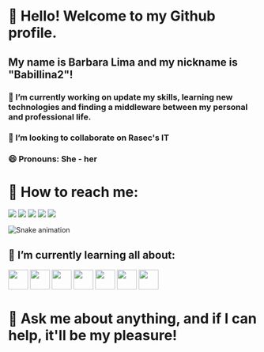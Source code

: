# 👋 Hello! Welcome to my Github profile.
## My name is Barbara Lima and my nickname is "Babillina2"!

### 🔭 I’m currently working on update my skills, learning new technologies and finding a middleware between my personal and professional life.
### 👯 I’m looking to collaborate on Rasec's IT 
### 😄 Pronouns: She - her
 
# 👀 How to reach me:

<div>
<a href="https://www.youtube.com/seu-canal-youtube-aqui" target="_blank"><img loading="lazy" src="https://img.shields.io/badge/YouTube-FF0000?style=for-the-badge&logo=youtube&logoColor=white" target="_blank"></a>
<a href="https://instagram.com/seu-usuário-instagram-aqui" target="_blank"><img loading="lazy" src="https://img.shields.io/badge/-Instagram-%23E4405F?style=for-the-badge&logo=instagram&logoColor=white" target="_blank"></a>
<a href="https://www.twitch.tv/seu-usuário-aqui" target="_blank"><img loading="lazy" src="https://img.shields.io/badge/Twitch-9146FF?style=for-the-badge&logo=twitch&logoColor=white" target="_blank"></a>
<a href = "mailto:contato@seu-usuário-aqui"><img loading="lazy" src="https://img.shields.io/badge/Gmail-D14836?style=for-the-badge&logo=gmail&logoColor=white" target="_blank"></a>
<a href="https://www.linkedin.com/in/seu-usuário-linkedln-aqui" target="_blank"><img loading="lazy" src="https://img.shields.io/badge/-LinkedIn-%230077B5?style=for-the-badge&logo=linkedin&logoColor=white" target="_blank"></a> 

 ![Snake animation](https://github.com/Babillina2/Babillina2/blob/output/github-contribution-grid-snake.svg)
 </div>

 ## 🌱 I’m currently learning all about:
<div>
<img loading="lazy" src="https://cdn.jsdelivr.net/gh/devicons/devicon@latest/icons/laravel/laravel-original.svg" width="40" height="40"/>
<img loading="lazy" src="https://cdn.jsdelivr.net/gh/devicons/devicon@latest/icons/livewire/livewire-original.svg" width="40" height="40"/>
<img loading="lazy" src="https://cdn.jsdelivr.net/gh/devicons/devicon@latest/icons/docker/docker-original.svg" width="40" height="40"/>
<img loading="lazy" src="https://cdn.jsdelivr.net/gh/devicons/devicon@latest/icons/git/git-original.svg" width="40" height="40"/>
 <img loading="lazy" src="https://cdn.jsdelivr.net/gh/devicons/devicon@latest/icons/github/github-original.svg" width="40" height="40"/>
 <img loading="lazy" src="https://cdn.jsdelivr.net/gh/devicons/devicon@latest/icons/php/php-original.svg" width="40" height="40"/>
 <img loading="lazy" src="https://cdn.jsdelivr.net/gh/devicons/devicon@latest/icons/angular/angular-original.svg" width="40" height="40"/>
</div>


#  💬 Ask me about anything, and if I can help, it'll be my pleasure!

<div>
<a href="https://github-readme-stats.vercel.app/api?username=Babillina2"/>
<a href="https://github.com/Babillina2/github-readme-stats"/>
</div>

